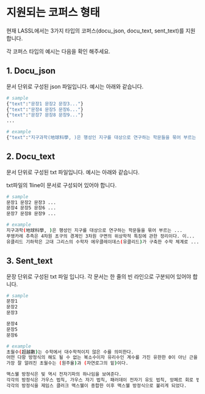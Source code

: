 # 지원되는 코퍼스 형태

현재 LASSL에서는 3가지 타입의 코퍼스(docu_json, docu_text, sent_text)를 지원합니다.

각 코퍼스 타입의 예시는 다음을 확인 해주세요.

## 1. Docu_json

문서 단위로 구성된 json 파일입니다. 예시는 아래와 같습니다.

```bash
# sample
{"text":"문장1 문장2 문장3..."}
{"text":"문장4 문장5 문장6..."}
{"text":"문장7 문장8 문장9..."}
...

# example
{"text":"지구과학(地球科學, )은 행성인 지구를 대상으로 연구하는 학문들을 묶어 부르는 이름이다. 지구의 환경은 크게 육지, 바다, 대기로 나누어지며, 이러한 환경들은 각각 지구과학의 주요분야라고 할 수 있는 지질과학, 수문과학, 대기과학 분야의 주요연구대상이 된다. 일반적으로 지구과학으로 불리는 학문들은 대기에서 일어나는 현상을 대상으로 하는 기상학, 지구 표면의 물질을 주로 대상으로 하는 지질학, 바다 현상을 대상으로 하는 해양학, 지구의 깊은 속에서 일어나는 현상을 대상으로 하는 지구물리학 등이 있다."}
```

## 2. Docu_text

문서 단위로 구성된 txt 파일입니다. 예시는 아래와 같습니다.

txt파일의 1line이 문서로 구성되어 있어야 합니다.

```bash
# sample
문장1 문장2 문장3 ...
문장4 문장5 문장6 ...
문장7 문장8 문장9 ...

# example
지구과학(地球科學, )은 행성인 지구를 대상으로 연구하는 학문들을 묶어 부르는 ...
푸앵카레 추측은 4차원 초구의 경계인 3차원 구면의 위상학적 특징에 관한 정리이다. 이...
유클리드 기하학은 고대 그리스의 수학자 에우클레이데스(유클리드)가 구축한 수학 체계로 ...
```

## 3. Sent_text

문장 단위로 구성된 txt 파일 입니다. 각 문서는 한 줄의 빈 라인으로 구분되어 있어야 합니다.

```bash
# sample
문장1 
문장2 
문장3

문장4
문장5
문장6

# example
초월수(超越數)는 수학에서 대수학적이지 않은 수를 의미한다.
어떤 다항 방정식의 해도 될 수 없는 복소수이자 유리수인 계수를 가진 유한한 0이 아닌 근을 의미한다.
가장 잘 알려진 초월수는 (원주율)과 (자연로그의 밑)이다.

맥스웰 방정식은 빛 역시 전자기파의 하나임을 보여준다.
각각의 방정식은 가우스 법칙, 가우스 자기 법칙, 패러데이 전자기 유도 법칙, 앙페르 회로 법칙으로 불린다.
각각의 방정식을 제임스 클러크 맥스웰이 종합한 이후 맥스웰 방정식으로 불리게 되었다.
```